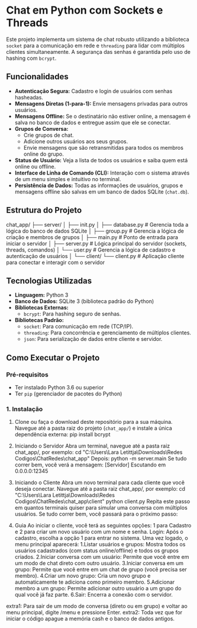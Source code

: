 # Chat em Python com Sockets e Threads
Este projeto implementa um sistema de chat robusto utilizando a biblioteca `socket` para a comunicação em rede e `threading` para lidar com múltiplos clientes simultaneamente. A segurança das senhas é garantida pelo uso de hashing com `bcrypt`.

## Funcionalidades

-   **Autenticação Segura:** Cadastro e login de usuários com senhas hasheadas.
-   **Mensagens Diretas (1-para-1):** Envie mensagens privadas para outros usuários.
-   **Mensagens Offline:** Se o destinatário não estiver online, a mensagem é salva no banco de dados e entregue assim que ele se conectar.
-   **Grupos de Conversa:**
    -   Crie grupos de chat.
    -   Adicione outros usuários aos seus grupos.
    -   Envie mensagens que são retransmitidas para todos os membros online do grupo.
-   **Status de Usuário:** Veja a lista de todos os usuários e saiba quem está online ou offline.
-   **Interface de Linha de Comando (CLI):** Interação com o sistema através de um menu simples e intuitivo no terminal.
-   **Persistência de Dados:** Todas as informações de usuários, grupos e mensagens offline são salvas em um banco de dados SQLite (`chat.db`).

## Estrutura do Projeto

chat_app/
├── server/
│ ├── init.py
│ ├── database.py # Gerencia toda a lógica do banco de dados SQLite
│ ├── group.py # Gerencia a lógica de criação e membros de grupos
│ ├── main.py # Ponto de entrada para iniciar o servidor
│ ├── server.py # Lógica principal do servidor (sockets, threads, comandos)
│ └── user.py # Gerencia a lógica de cadastro e autenticação de usuários
│
└── client/
└── client.py # Aplicação cliente para conectar e interagir com o servidor

## Tecnologias Utilizadas

-   **Linguagem:** Python 3
-   **Banco de Dados:** SQLite 3 (biblioteca padrão do Python)
-   **Bibliotecas Externas:**
    -   `bcrypt`: Para hashing seguro de senhas.
-   **Bibliotecas Padrão:**
    -   `socket`: Para comunicação em rede (TCP/IP).
    -   `threading`: Para concorrência e gerenciamento de múltiplos clientes.
    -   `json`: Para serialização de dados entre cliente e servidor.

## Como Executar o Projeto
### Pré-requisitos
-   Ter instalado Python 3.6 ou superior
-   Ter `pip` (gerenciador de pacotes do Python)

### 1. Instalação

1. Clone ou faça o download deste repositório para a sua máquina.
Navegue até a pasta raiz do projeto (`chat_app/`) e instale a única dependência externa:
pip install bcrypt


2. Iniciando o Servidor
Abra um terminal, navegue até a pasta raiz chat_app/, por exemplo:
cd "C:\Users\Lara Letittja\Downloads\Redes Codigos\ChatRedes\chat_app"
Depois:
python -m server.main
Se tudo correr bem, você verá a mensagem:
[Servidor] Escutando em 0.0.0.0:12345

3. Iniciando o Cliente
Abra um novo terminal para cada cliente que você deseja conectar. Navegue até a pasta raiz chat_app/, por exemplo:
cd "C:\Users\Lara Letittja\Downloads\Redes Codigos\ChatRedes\chat_app\client"
python client.py
Repita este passo em quantos terminais quiser para simular uma conversa com múltiplos usuários.
Se tudo correr bem, você passará para o próximo passo:

4. Guia
Ao iniciar o cliente, você terá as seguintes opções:
1 para Cadastro e 2 para criar um novo usuário com um nome e senha.
Login: Após o cadastro, escolha a opção 1 para entrar no sistema.
Uma vez logado, o menu principal aparecerá:
1.Listar usuários e grupos: Mostra todos os usuários cadastrados (com status online/offline) e todos os grupos criados.
2.Iniciar conversa com um usuário: Permite que você entre em um modo de chat direto com outro usuário.
3.Iniciar conversa em um grupo: Permite que você entre em um chat de grupo (você precisa ser membro).
4.Criar um novo grupo: Cria um novo grupo e automaticamente te adiciona como primeiro membro.
5.Adicionar membro a um grupo: Permite adicionar outro usuário a um grupo do qual você já faz parte.
6.Sair: Encerra a conexão com o servidor.

extra1: Para sair de um modo de conversa (direto ou em grupo) e voltar ao menu principal, digite /menu e pressione Enter.
extra2: Toda vez que for iniciar o código apague a memória cash e o banco de dados antigos. 